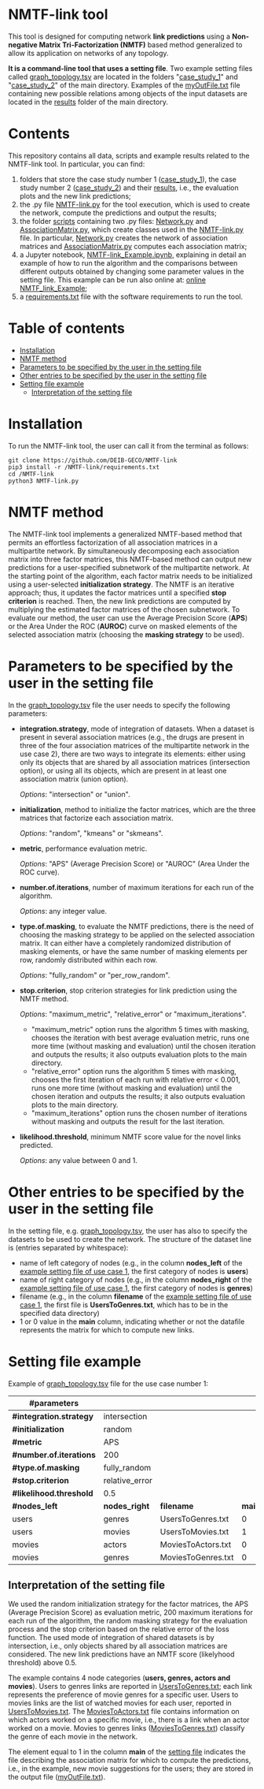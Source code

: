 # NMTF-link tool 

<!-- This tool is designed for computing **link predictions** using the **Non-negative Matrix Tri-Factorization (NMTF)** method. This is the generalization for already pre-existing code in [DEIB-GECO/NMTF-DrugRepositioning](https://github.com/DEIB-GECO/NMTF-DrugRepositioning) allowing the use of networks of any topology. -->
This tool is designed for computing network **link predictions** using a **Non-negative Matrix Tri-Factorization (NMTF)** based method generalized to allow its application on networks of any topology. 

**It is a command-line tool that uses a setting file**. 
Two example setting files called [graph_topology.tsv](https://github.com/DEIB-GECO/NMTF-link/blob/master/case_study_1/graph_topology.tsv) are located in the folders "[case_study_1](https://github.com/DEIB-GECO/NMTF-link/blob/master/case_study_1/)" and "[case_study_2](https://github.com/DEIB-GECO/NMTF-link/blob/master/case_study_2/)" of the main directory. Examples of the [myOutFile.txt](https://github.com/DEIB-GECO/NMTF-link/blob/master/results/case_study_1/myOutFile_random_relative_error.txt) file containing new possible relations among objects of the input datasets are located in the [results](https://github.com/DEIB-GECO/NMTF-link/blob/master/results/) folder of the main directory.

# Contents
This repository contains all data, scripts and example results related to the NMTF-link tool. In particular, you can find:

1. folders that store the case study number 1 ([case_study_1](https://github.com/DEIB-GECO/NMTF-link/blob/master/case_study_1/)), the case study number 2 ([case_study_2](https://github.com/DEIB-GECO/NMTF-link/blob/master/case_study_2/)) and their [results](https://github.com/DEIB-GECO/NMTF-link/blob/master/results/), i.e., the evaluation plots and the new link predictions;
2. the .py file [NMTF-link.py](https://github.com/DEIB-GECO/NMTF-link/blob/master/NMTF-link.py) for the tool execution, which is used to create the network, compute the predictions and output the results;
3. the folder [scripts](https://github.com/DEIB-GECO/NMTF-link/blob/master/scripts/) containing two .py files: [Network.py](https://github.com/DEIB-GECO/NMTF-link/blob/master/scripts/Network.py) and [AssociationMatrix.py](https://github.com/DEIB-GECO/NMTF-link/blob/master/scripts/AssociationMatrix.py), which create classes used in the [NMTF-link.py](https://github.com/DEIB-GECO/NMTF-link/blob/master/NMTF-link.py) file. In particular, [Network.py](https://github.com/DEIB-GECO/NMTF-link/blob/master/scripts/Network.py) creates the network of association matrices and [AssociationMatrix.py](https://github.com/DEIB-GECO/NMTF-link/blob/master/scripts/AssociationMatrix.py) computes each association matrix;
4. a Jupyter notebook, [NMTF-link_Example.ipynb](https://github.com/DEIB-GECO/NMTF-link/blob/master/NMTF-link_Example.ipynb), explaining in detail an example of how to run the algorithm and the comparisons between different outputs obtained by changing some parameter values in the setting file. This example can be run also online at: [online NMTF_link_Example](https://colab.research.google.com/drive/1JWuYjppKcUiNm0bJsHTjQzYoSK6MJ7Pm?usp=sharing);
5. a [requirements.txt](https://github.com/DEIB-GECO/NMTF-link/blob/master/requirements.txt) file with the software requirements to run the tool.

# Table of contents
- [Installation](#installation)
- [NMTF method](#nmtf-method)
- [Parameters to be specified by the user in the setting file](#parameters-to-be-specified-by-the-user-in-the-setting-file)
- [Other entries to be specified by the user in the setting file](#other-entries-to-be-specified-by-the-user-in-the-setting-file)
- [Setting file example](#setting-file-example)
  * [Interpretation of the setting file](#interpretation-of-the-setting-file)
  

# Installation

To run the NMTF-link tool, the user can call it from the terminal as follows:
```
git clone https://github.com/DEIB-GECO/NMTF-link
pip3 install -r /NMTF-link/requirements.txt
cd /NMTF-link
python3 NMTF-link.py
```

# NMTF method
The NMTF-link tool implements a generalized NMTF-based method that permits an effortless factorization of all association matrices in a multipartite network. 
By simultaneously decomposing each association matrix into three factor matrices, this NMTF-based method can output new predictions for a user-specified subnetwork of the multipartite network. 
At the starting point of the algorithm, each factor matrix needs to be initialized using a user-selected **initialization strategy**. 
The NMTF is an iterative approach; thus, it updates the factor matrices until a specified **stop criterion** is reached. 
Then, the new link predictions are computed by multiplying the estimated factor matrices of the chosen subnetwork. 
To evaluate our method, the user can use the Average Precision Score (**APS**) or the Area Under the ROC (**AUROC**) curve on masked elements of the selected association matrix (choosing the **masking strategy** to be used). 

# Parameters to be specified by the user in the setting file
In the [graph_topology.tsv](https://github.com/DEIB-GECO/NMTF-link/blob/master/case_study_1/graph_topology.tsv) file the user needs to specify the following parameters:

- **integration.strategy**, mode of integration of datasets.
When a dataset is present in several association matrices (e.g., the drugs are present in three of the four association matrices of the multipartite network in the use case 2), there are two ways to integrate its elements: either using only its objects that are shared by all association matrices (intersection option), or using all its objects, which are present in at least one association matrix (union option).

  *Options*: "intersection" or "union".
  
- **initialization**, method to initialize the factor matrices, which are the three matrices that factorize each association matrix. 

  *Options*: "random", "kmeans" or "skmeans".

- **metric**, performance evaluation metric.

  *Options*: "APS" (Average Precision Score) or "AUROC" (Area Under the ROC curve).

- **number.of.iterations**, number of maximum iterations for each run of the algorithm. 

  *Options*: any integer value.

- **type.of.masking**, to evaluate the NMTF predictions, there is the need of choosing the masking strategy to be applied on the selected association matrix. 
It can either have a completely randomized distribution of masking elements, or have the same number of masking elements per row, randomly distributed within each row. 

  *Options*: "fully_random" or "per_row_random".

- **stop.criterion**, stop criterion strategies for link prediction using the NMTF method. 

  *Options*: "maximum_metric", "relative_error" or "maximum_iterations".
    
    - "maximum_metric" option runs the algorithm 5 times with masking, chooses the iteration with best average evaluation metric, runs one more time (without masking and evaluation) until the chosen iteration and outputs the results; it also outputs evaluation plots to the main directory.
    - "relative_error" option runs the algorithm 5 times with masking, chooses the first iteration of each run with relative error < 0.001, runs one more time (without masking and evaluation) until the chosen iteration and outputs the results; it also outputs evaluation plots to the main directory.
    - "maximum_iterations" option runs the chosen number of iterations without masking and outputs the result for the last iteration. 

- **likelihood.threshold**, minimum NMTF score value for the novel links predicted. 

  *Options*: any value between 0 and 1.

# Other entries to be specified by the user in the setting file

In the setting file, e.g. [graph_topology.tsv](https://github.com/DEIB-GECO/NMTF-link/blob/master/case_study_1/graph_topology.tsv), the user has also to specify the datasets to be used to create the network. The structure of the dataset line is (entries separated by whitespace):
- name of left category of nodes (e.g., in the column **nodes_left** of the [example setting file of use case 1](https://github.com/DEIB-GECO/NMTF-link/blob/master/case_study_1/graph_topology.tsv), the first category of nodes is **users**)
- name of right category of nodes (e.g., in the column **nodes_right** of the [example setting file of use case 1](https://github.com/DEIB-GECO/NMTF-link/blob/master/case_study_1/graph_topology.tsv), the first category of nodes is **genres**)
- filename (e.g., in the column **filename** of the [example setting file of use case 1](https://github.com/DEIB-GECO/NMTF-link/blob/master/case_study_1/graph_topology.tsv), the first file is **UsersToGenres.txt**, which has to be in the specified data directory)
- 1 or 0 value in the **main** column, indicating whether or not the datafile represents the matrix for which to compute new links.

# Setting file example

Example of [graph_topology.tsv](https://github.com/DEIB-GECO/NMTF-link/blob/master/case_study_1/graph_topology.tsv) file for the use case number 1:

| #parameters | | | |
| ------------- | ------------- | ------------- | ------------- |
| **#integration.strategy**  | intersection |  |  |
| **#initialization**  | random |  |  |
| **#metric**  | APS |  |  |
| **#number.of.iterations** | 200 |  |  |
| **#type.of.masking** | fully_random |  |  |
| **#stop.criterion**  | relative_error |  |  |
| **#likelihood.threshold** | 0.5 |  |  |
| **#nodes_left** | **nodes_right** | **filename** | **main** |
| users |	genres |	UsersToGenres.txt |	0 |
| users |	movies |	UsersToMovies.txt	| 1 |
| movies	| actors	| MoviesToActors.txt |	0 |
| movies	| genres	| MoviesToGenres.txt	| 0 |

## Interpretation of the setting file

We used the random initialization strategy for the factor matrices, the APS (Average Precision Score) as evaluation metric, 200 maximum iterations for each run of the algorithm, the random masking strategy for the evaluation process and the stop criterion based on the relative error of the loss function. 
The used mode of integration of shared datasets is by intersection, i.e., only objects shared by all association matrices are considered. The new link predictions have an NMTF score (likelyhood threshold) above 0.5.

The example contains 4 node categories (**users, genres, actors and movies**). Users to genres links are reported in [UsersToGenres.txt](https://github.com/DEIB-GECO/NMTF-link/blob/master/case_study_1/UsersToGenres.txt); each link represents the preference of movie genres for a specific user. Users to movies links are the list of watched movies for each user, reported in [UsersToMovies.txt](https://github.com/DEIB-GECO/NMTF-link/blob/master/case_study_1/UsersToMovies.txt). The [MoviesToActors.txt](https://github.com/DEIB-GECO/NMTF-link/blob/master/case_study_1/MoviesToActors.txt) file contains information on which actors worked on a specific movie, i.e., there is a link when an actor worked on a movie. Movies to genres links ([MoviesToGenres.txt](https://github.com/DEIB-GECO/NMTF-link/blob/master/case_study_1/MoviesToGenres.txt)) classify the genre of each movie in the network.

The element equal to 1 in the column **main** of the [setting file](https://github.com/DEIB-GECO/NMTF-link/blob/master/case_study_1/graph_topology.tsv) indicates the file describing the association matrix for which to compute the predictions, i.e., in the example, new movie suggestions for the users; they are stored in the output file ([myOutFile.txt](https://github.com/DEIB-GECO/NMTF-link/blob/master/results/case_study_1/myOutFile_random_relative_error.txt)). 
